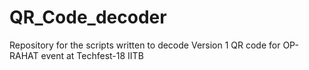 # QR_Code_decoder
Repository for the scripts written to decode Version 1 QR code for OP-RAHAT event at Techfest-18 IITB
